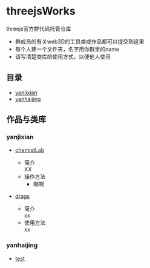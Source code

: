 threejsWorks
============

threejs官方群代码托管仓库  

- 群成员的有关web3D的工具类或作品都可以提交到这里  
- 每个人建一个文件夹，名字用你群里的name
- 请写清楚类库的使用方式，以便他人使用

## 目录
* [yanjixian](#yanjixian)
* [yanhaijing](#yanhaijing)

## 作品与类库

### yanjixian

* [chemistLab]()
	* 简介  
		XX
	* 操作方法  
	   * 啊啊
	
* [drags]()
	* 简介  
		xx
	* 使用方法  
		xx

### yanhaijing

* [test](#)